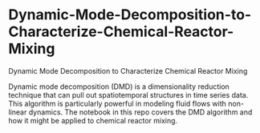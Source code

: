 # Dynamic-Mode-Decomposition-to-Characterize-Chemical-Reactor-Mixing
Dynamic Mode Decomposition to Characterize Chemical Reactor Mixing

Dynamic mode decomposition (DMD) is a dimensionality reduction technique that can pull out spatiotemporal structures in time series data. This algorithm is particularly powerful in modeling fluid flows with non-linear dynamics. The notebook in this repo covers the DMD algorithm and how it might be applied to chemical reactor mixing. 
